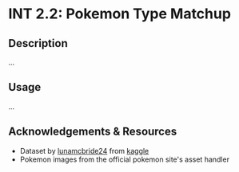 # INT 2.2: Pokemon Type Matchup

## Description

...

## Usage

...

## Acknowledgements & Resources

- Dataset by [lunamcbride24](https://www.kaggle.com/lunamcbride24) from [kaggle](https://www.kaggle.com/lunamcbride24/pokemon-type-matchup-data)
- Pokemon images from the official pokemon site's asset handler
